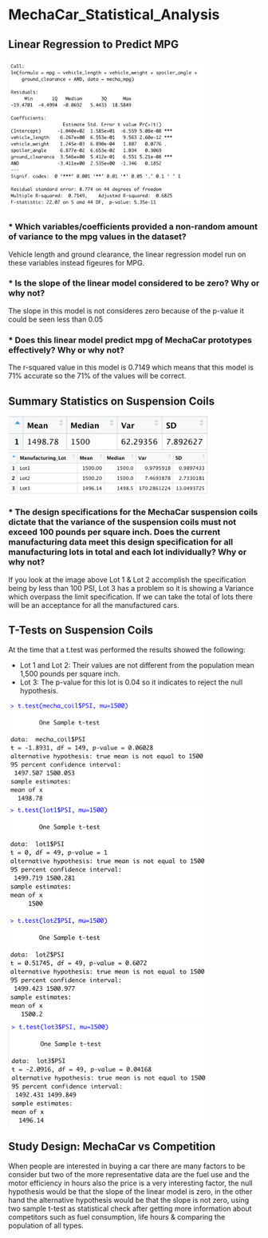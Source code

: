 # MechaCar_Statistical_Analysis

## Linear Regression to Predict MPG

<img src="Resources/Linear_regression.png" width="400">

### * Which variables/coefficients provided a non-random amount of variance to the mpg values in the dataset?
Vehicle length and ground clearance, the linear regression model run on these variables instead figeures for MPG.

### * Is the slope of the linear model considered to be zero? Why or why not?
The slope in this model is not consideres zero because of the p-value it could be seen less than 0.05

### * Does this linear model predict mpg of MechaCar prototypes effectively? Why or why not?
The r-squared value in this model is 0.7149 which means that this model is 71% accurate so the 71% of the values will be correct. 

## Summary Statistics on Suspension Coils

<img src="Resources/Tot_summ_df.png" width="400">
<img src="Resources/Lot_df.png" width="400">

### * The design specifications for the MechaCar suspension coils dictate that the variance of the suspension coils must not exceed 100 pounds per square inch. Does the current manufacturing data meet this design specification for all manufacturing lots in total and each lot individually? Why or why not?

If you look at the image above Lot 1 & Lot 2 accomplish the specification being by less than 100 PSI, Lot 3 has a problem so it is showing a Variance which overpass the limit specification. If we can take the total of lots there will be an acceptance for all the manufactured cars.

## T-Tests on Suspension Coils

At the time that a t.test was performed the results showed the following:

* Lot 1 and Lot 2: Their values are not different from the population mean 1,500 pounds per square inch.  
* Lot 3: The p-value for this lot is 0.04 so it indicates to reject the null hypothesis.

<img src="Resources/t_test_mechacoil.png" width="400">
<img src="Resources/t_test_lot1_2.png" width="400">
<img src="Resources/t_test_lot3.png" width="400">

## Study Design: MechaCar vs Competition

When people are interested in buying a car there are many factors to be consider but two of the more representative data are the fuel use and the motor efficiency in hours also the price is a very interesting factor, the null hypothesis would be that the slope of the linear model is zero, in the other hand the alternative hypothesis would be that the slope is not zero, using two sample t-test as statistical check after getting more information about competitors such as fuel consumption, life hours & comparing the population of all types.  

